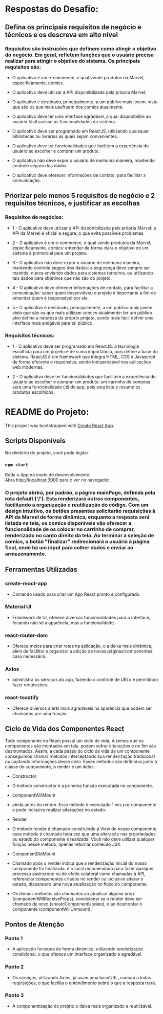 # Respostas do Desafio:

## Defina os principais requisitos de negócio e técnicos e os descreva em alto nível

### Requisitos são instruções que definem como atingir o objetivo do negócio. Em geral, refletem funções que o usuário precisa realizar para atingir o objetivo do sistema. Os principais requisitos são:

* O aplicativo é um e-commerce, o qual vende produtos da Marvel, especificamente, comics.

* O aplicativo deve utilizar a API disponibilizada pela própria Marvel.

* O aplicativo é destinado, principalmente, a um público mais jovem, visto que são os que mais usufruem dos comics atualmente.

* O aplicativo deve ter uma interface agradável, a qual disponibilize ao usuário fácil acesso às funcionalidades do sistema.

* O aplicativo deve ser programado em ReactJS, utilizando quaisquer bibliotecas ou livrarias as quais sejam convenientes.

* O aplicativo deve ter funcionalidades que facilitem a experiência do usuário ao escolher e comprar um produto.

* O aplicativo não deve expor o usuário de nenhuma maneira, mantendo controle seguro dos dados.

* O aplicativo deve oferecer informações de contato, para facilitar a comunicação.

## Priorizar pelo menos 5 requisitos de negócio e 2 requisitos técnicos, e justificar as escolhas

### Requisitos de negócios: 

* 1 - O aplicativo deve utilizar a API disponibilizada pela própria Marvel: a API da Marvel é oficial e segura, o que evita possíveis problemas.

* 2 - O aplicativo é um e-commerce, o qual vende produtos da Marvel, especificamente, comics: entender de forma clara o objetivo de um sistema é primordial para um projeto.

* 3 - O aplicativo não deve expor o usuário de nenhuma maneira, mantendo controle seguro dos dados: a segurança deve sempre ser mantida, nunca enviando dados para sistemas terceiros, ou utilizando tais dados para objetivos que não são do projeto.

* 4 - O aplicativo deve oferecer informações de contato, para facilitar a comunicação: saber quem desenvolveu o projeto é importante a fim de entender quem é responsável por ele.

* 5 - O aplicativo é destinado, principalmente, a um público mais jovem, visto que são os que mais utilizam comics atualmente: ter um público alvo define a natureza do próprio projeto, sendo mais fácil definir uma interface mais amigável para tal público. 

### Requisitos técnicos:

* 1 - O aplicativo deve ser programado em ReactJS: a tecnologia escolhida para um projeto é de suma importância, pois define a base do sistema. ReactJS é um framework que integra HTML, CSS e Javascript de forma eficiente e responsiva, sendo indispensável nas aplicações web modernas. 

* 2 - O aplicativo deve ter funcionalidades que facilitem a experiência do usuário ao escolher e comprar um produto: um carrinho de compras será uma funcionalidade útil do app, pois esta lista e resume os produtos escolhidos.

# README do Projeto:

This project was bootstrapped with [Create React App](https://github.com/facebook/create-react-app).

## Scripts Disponíveis

No diretório do projeto, você pode digitar:

### `npm start`

Roda o App no modo de desenvolvimento.<br />
Abra [http://localhost:3000](http://localhost:3000) para o ver no navegador.

### O projeto abrirá, por padrão, a página mainPage, definida pela rota default ('/'). Esta renderizará outros componentes, facilitando a organização e reutilização do código. Com um design intuitivo, os botões presentes solicitarão requisições à API da Marvel de forma dinâmica, enquanto a resposta será listada na tela, os comics disponíveis vão oferecer a funcionalidade de os colocar no carrinho de comprar, renderizado no canto direito da tela. Ao terminar a seleção de comics, o botão "finalizar" redirecionará o usuário à página final, onde há um input para colher dados e enviar ao armazenamento. 

## Ferramentas Utilizadas

### create-react-app 
- Comando usado para criar um App React pronto e configurado.

### Material UI 
- Framework de UI, oferece diversas funcionalidades para o interface, focando não só a aparência, mas a funcionalidade.

### react-router-dom 
- Oferece meios para criar rotas na aplicação, o a deixa mais dinâmica, além de facilitar e organizar a adição de novas páginas/componentes, caso necessário.

### Axios 
- administra os serviços do app, fazendo o controle de URLs e permitindo fazer requisições.

### react-toastify 
- Oferece diversos alerts mais agradáveis na aparência que podem ser chamados por uma função.

## Ciclo de Vida dos Componentes React

Todo componente no React possui um ciclo de vida, dizemos que os componentes são montados em tela, podem sofrer alterações e no fim são desmontados. Assim, a cada passo do ciclo de vida de um componente conseguimos chamar métodos interceptando sua renderização tradicional ou captando informações desse ciclo. Esses métodos são definidos junto à classe do componente, o render é um deles.

* Constructor 
- O método constructor é a primeira função executada no componente.

* componentWillMount 
- ainda antes do render. Esse método é executado 1 vez por componente e pode inclusive realizar alterações no estado:

* Render 
- O método render é chamado construindo a View do nosso componente, esse método é chamado toda vez que uma alteração nas propriedades ou estado do componente é realizada. Você não deve utilizar qualquer função nesse método, apenas retornar conteúdo JSX.

* ComponentDidMount
- Chamado após o render indica que a renderização inicial do nosso componente foi finalizada, é o local recomendado para fazer qualquer processo assíncrono ou de efeito colateral como chamadas à API, referenciar componentes criados no render ou inclusive alterar o estado, disparando uma nova atualização no fluxo do componente.

* Os demais métodos são chamados ao atualizar alguma prop (componentWillReceiveProps), condicionar se o render deve ser chamado de novo (shouldComponentUpdate), e ao desmontar o componente (componentWillUnmount). 

## Pontos de Atenção

### Ponto 1
- A aplicação funciona de forma dinâmica, utilizando renderização condicional, o que oferece um interface organizado e agradável.

### Ponto 2
- Os serviços, utilizando Axios, já usam uma baseURL, comum a todas requisições, o que facilita o entendimento sobre o que a resposta trará.

### Ponto 3
- A componentização do projeto o deixa mais organizado e reutilizável.



